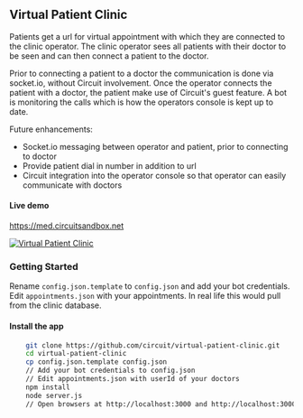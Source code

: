 ## Virtual Patient Clinic

Patients get a url for virtual appointment with which they are connected to the clinic operator.  The clinic operator sees all patients with their doctor to be seen and can then connect a patient to the doctor.

Prior to connecting a patient to a doctor the communication is done via socket.io, without Circuit involvement. Once the operator connects the patient with a doctor, the patient make use of Circuit's guest feature. A bot is monitoring the calls which is how the operators console is kept up to date. 

Future enhancements:

 - Socket.io messaging between operator and patient, prior to connecting to doctor
 - Provide patient dial in number in addition to url
 - Circuit integration into the operator console so that operator can easily communicate with doctors 


#### Live demo

https://med.circuitsandbox.net

[![Virtual Patient Clinic](http://img.youtube.com/vi/Rn_aUgahi7U/0.jpg)](http://www.youtube.com/watch?v=Rn_aUgahi7U "Video Title")

### Getting Started

Rename `config.json.template` to `config.json` and add your bot credentials.
Edit `appointments.json` with your appointments. In real life this would pull from the clinic database.


#### Install the app

```bash
    git clone https://github.com/circuit/virtual-patient-clinic.git
    cd virtual-patient-clinic
    cp config.json.template config.json
    // Add your bot credentials to config.json
    // Edit appointments.json with userId of your doctors
    npm install
    node server.js
    // Open browsers at http://localhost:3000 and http://localhost:3000/operator
```


